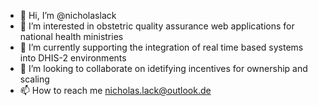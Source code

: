 - 👋 Hi, I’m @nicholaslack
- 👀 I’m interested in obstetric quality assurance web applications for national health ministries
- 🌱 I’m currently supporting the integration of real time based systems into DHIS-2 environments
- 💞️ I’m looking to collaborate on idetifying incentives for ownership and scaling 
- 📫 How to reach me nicholas.lack@outlook.de

<!---
nicholaslack/nicholaslack is a ✨ special ✨ repository because its `README.md` (this file) appears on your GitHub profile.
You can click the Preview link to take a look at your changes.
--->
